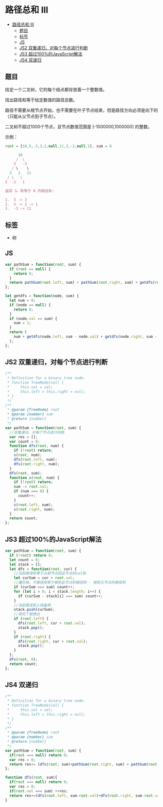 路径总和 III
===
<!-- TOC -->

- [路径总和 III](#路径总和-III)
  - [题目](#题目)
  - [标签](#标签)
  - [JS](#JS)
  - [JS2 双重递归，对每个节点进行判断](#JS2-双重递归对每个节点进行判断)
  - [JS3 超过100%的JavaScript解法](#JS3-超过100的JavaScript解法)
  - [JS4 双递归](#JS4-双递归)

<!-- /TOC -->
## 题目
给定一个二叉树，它的每个结点都存放着一个整数值。

找出路径和等于给定数值的路径总数。

路径不需要从根节点开始，也不需要在叶子节点结束，但是路径方向必须是向下的（只能从父节点到子节点）。

二叉树不超过1000个节点，且节点数值范围是 [-1000000,1000000] 的整数。

示例：
```js
root = [10,5,-3,3,2,null,11,3,-2,null,1], sum = 8

      10
     /  \
    5   -3
   / \    \
  3   2   11
 / \   \
3  -2   1

返回 3。和等于 8 的路径有:

1.  5 -> 3
2.  5 -> 2 -> 1
3.  -3 -> 11
```

## 标签
- 树

## JS
```js
var pathSum = function(root, sum) {
  if (root == null) {
    return 0;
  }
  return pathSum(root.left, sum) + pathSum(root.right, sum) + getdfs(root, sum);
};

let getdfs = function(node, sum) {
  let num = 0;
  if (node == null) {
    return 0;
  }
  if (node.val == sum) {
    num = 1;
  }
  return (
    num + getdfs(node.left, sum - node.val) + getdfs(node.right, sum - node.val)
  );
};
```

## JS2 双重递归，对每个节点进行判断
```js
/**
 * Definition for a binary tree node.
 * function TreeNode(val) {
 *     this.val = val;
 *     this.left = this.right = null;
 * }
 */
/**
 * @param {TreeNode} root
 * @param {number} sum
 * @return {number}
 */
var pathSum = function(root, sum) {
  //双重递归，对每个节点进行判断
  var res = [];
  var count = 0;
  function dfs(root, num) {
    if (!root) return;
    s(root, num);
    dfs(root.left, num);
    dfs(root.right, num);
  }
  dfs(root, sum);
  function s(root, num) {
    if (!root) return;
    num -= root.val;
    if (num === 0) {
      count++;
    }
    s(root.left, num);
    s(root.right, num);
  }
  return count;
};
```

## JS3 超过100%的JavaScript解法
```js
var pathSum = function(root, sum) {
  if (!root) return 0;
  let count = 0;
  let stack = [];
  let dfs = function(root, cur) {
    //当前路径和等于从根节点到此节点的val和
    let curSum = cur + root.val;
    //遍历栈，子路径和等于根到此节点的路径和 - 根到父节点的路径和
    if (curSum === sum) count++;
    for (let i = 0; i < stack.length; i++) {
      if (curSum - stack[i] === sum) count++;
    }
    //当前路径和入栈备用
    stack.push(curSum);
    //用完了就弹出
    if (root.left) {
      dfs(root.left, cur + root.val);
      stack.pop();
    }
    if (root.right) {
      dfs(root.right, cur + root.val);
      stack.pop();
    }
  };
  dfs(root, 0);
  return count;
};
```

## JS4 双递归
```js
/**
 * Definition for a binary tree node.
 * function TreeNode(val) {
 *     this.val = val;
 *     this.left = this.right = null;
 * }
 */
/**
 * @param {TreeNode} root
 * @param {number} sum
 * @return {number}
 */
var pathSum = function(root, sum) {
  if(root === null) return 0;
  var res = 0;
  return res+= (dfs(root, sum)+pathSum(root.right, sum) + pathSum(root.left, sum));
};

function dfs(root, sum){
  if(root === null) return 0;
  var res = 0;
  if(root.val === sum) ++res;
  return res+=(dfs(root.left, sum-root.val)+dfs(root.right, sum-root.val));
}
```